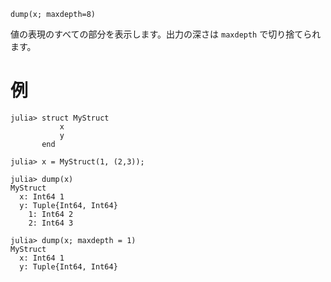```
dump(x; maxdepth=8)
```

値の表現のすべての部分を表示します。出力の深さは `maxdepth` で切り捨てられます。

# 例

```jldoctest
julia> struct MyStruct
           x
           y
       end

julia> x = MyStruct(1, (2,3));

julia> dump(x)
MyStruct
  x: Int64 1
  y: Tuple{Int64, Int64}
    1: Int64 2
    2: Int64 3

julia> dump(x; maxdepth = 1)
MyStruct
  x: Int64 1
  y: Tuple{Int64, Int64}
```
